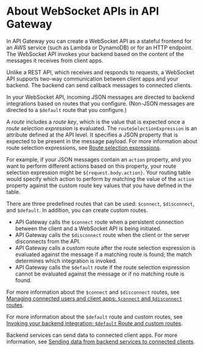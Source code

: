 # About WebSocket APIs in API Gateway<a name="apigateway-websocket-api-overview"></a>

In API Gateway you can create a WebSocket API as a stateful frontend for an AWS service \(such as Lambda or DynamoDB\) or for an HTTP endpoint\. The WebSocket API invokes your backend based on the content of the messages it receives from client apps\.

Unlike a REST API, which receives and responds to requests, a WebSocket API supports two\-way communication between client apps and your backend\. The backend can send callback messages to connected clients\.

In your WebSocket API, incoming JSON messages are directed to backend integrations based on routes that you configure\. \(Non\-JSON messages are directed to a `$default` route that you configure\.\)

A *route* includes a *route key*, which is the value that is expected once a *route selection expression* is evaluated\. The `routeSelectionExpression` is an attribute defined at the API level\. It specifies a JSON property that is expected to be present in the message payload\. For more information about route selection expressions, see [Route selection expressions](websocket-api-develop-routes.md#apigateway-websocket-api-route-selection-expressions)\.

For example, if your JSON messages contain an `action` property, and you want to perform different actions based on this property, your route selection expression might be `${request.body.action}`\. Your routing table would specify which action to perform by matching the value of the `action` property against the custom route key values that you have defined in the table\.

There are three predefined routes that can be used: `$connect`, `$disconnect`, and `$default`\. In addition, you can create custom routes\.
+ API Gateway calls the `$connect` route when a persistent connection between the client and a WebSocket API is being initiated\.
+ API Gateway calls the `$disconnect` route when the client or the server disconnects from the API\.
+ API Gateway calls a custom route after the route selection expression is evaluated against the message if a matching route is found; the match determines which integration is invoked\.
+ API Gateway calls the `$default` route if the route selection expression cannot be evaluated against the message or if no matching route is found\.

For more information about the `$connect` and `$disconnect` routes, see [Managing connected users and client apps: `$connect` and `$disconnect` routes](apigateway-websocket-api-route-keys-connect-disconnect.md)\.

For more information about the `$default` route and custom routes, see [Invoking your backend integration: `$default` Route and custom routes](apigateway-websocket-api-routes-integrations.md)\.

Backend services can send data to connected client apps\. For more information, see [Sending data from backend services to connected clients](apigateway-websocket-api-data-from-backend.md)\.